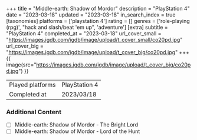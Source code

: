 +++
title = "Middle-earth: Shadow of Mordor"
description = "PlayStation 4"
date = "2023-03-18"
updated = "2023-03-18"
in_search_index = true
[taxonomies]
platforms = ['playstation 4']
rating = []
genres = ['role-playing (rpg)', "hack and slash/beat 'em up", 'adventure']
[extra]
subtitle = "PlayStation 4"
completed_at = "2023-03-18"
url_cover_small = "https://images.igdb.com/igdb/image/upload/t_cover_small/co20pd.jpg"
url_cover_big = "https://images.igdb.com/igdb/image/upload/t_cover_big/co20pd.jpg"
+++
{{ image(src="https://images.igdb.com/igdb/image/upload/t_cover_big/co20pd.jpg") }}

|              |            |
| ------------ | ---------- |
| Played platforms    | PlayStation 4 |
| Completed at | 2023/03/18 |


### Additional Content


- [ ] Middle-earth: Shadow of Mordor - The Bright Lord
- [ ] Middle-earth: Shadow of Mordor - Lord of the Hunt